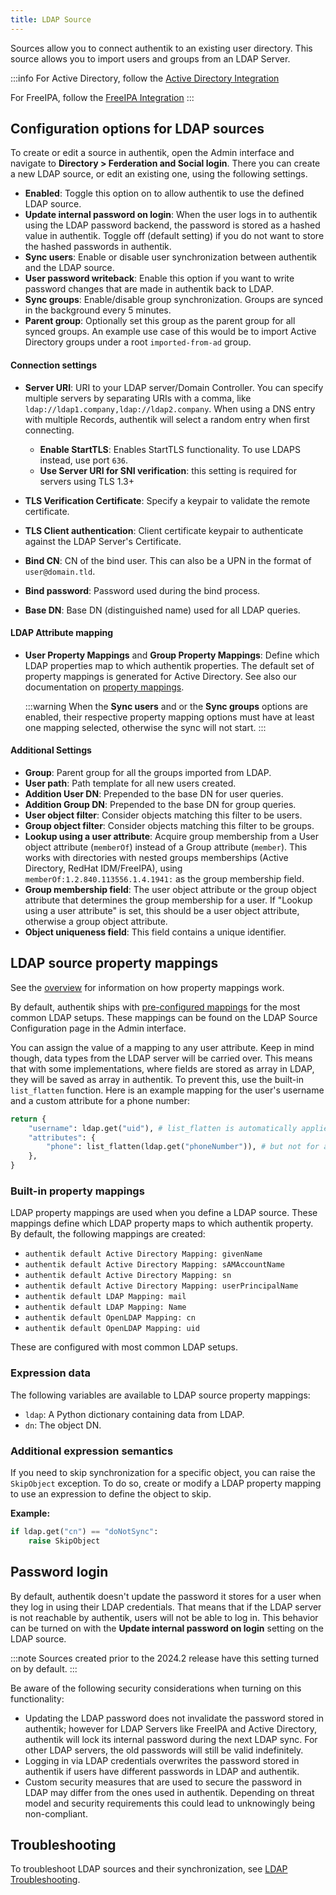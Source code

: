 ```yaml
---
title: LDAP Source
---
```


Sources allow you to connect authentik to an existing user directory. This source allows you to import users and groups from an LDAP Server.

:::info
For Active Directory, follow the [Active Directory Integration](../../directory-sync/active-directory/index.md)

For FreeIPA, follow the [FreeIPA Integration](../../directory-sync/freeipa/index.md)
:::

## Configuration options for LDAP sources

To create or edit a source in authentik, open the Admin interface and navigate to **Directory > Ferderation and Social login**. There you can create a new LDAP source, or edit an existing one, using the following settings.

- **Enabled**: Toggle this option on to allow authentik to use the defined LDAP source.
- **Update internal password on login**: When the user logs in to authentik using the LDAP password backend, the password is stored as a hashed value in authentik. Toggle off (default setting) if you do not want to store the hashed passwords in authentik.
- **Sync users**: Enable or disable user synchronization between authentik and the LDAP source.
- **User password writeback**: Enable this option if you want to write password changes that are made in authentik back to LDAP.
- **Sync groups**: Enable/disable group synchronization. Groups are synced in the background every 5 minutes.
- **Parent group**: Optionally set this group as the parent group for all synced groups. An example use case of this would be to import Active Directory groups under a root `imported-from-ad` group.

#### Connection settings

- **Server URI**: URI to your LDAP server/Domain Controller. You can specify multiple servers by separating URIs with a comma, like `ldap://ldap1.company,ldap://ldap2.company`. When using a DNS entry with multiple Records, authentik will select a random entry when first connecting.

    - **Enable StartTLS**: Enables StartTLS functionality. To use LDAPS instead, use port `636`.
    - **Use Server URI for SNI verification**: this setting is required for servers using TLS 1.3+

- **TLS Verification Certificate**: Specify a keypair to validate the remote certificate.
- **TLS Client authentication**: Client certificate keypair to authenticate against the LDAP Server's Certificate.
- **Bind CN**: CN of the bind user. This can also be a UPN in the format of `user@domain.tld`.
- **Bind password**: Password used during the bind process.
- **Base DN**: Base DN (distinguished name) used for all LDAP queries.

#### LDAP Attribute mapping

- **User Property Mappings** and **Group Property Mappings**: Define which LDAP properties map to which authentik properties. The default set of property mappings is generated for Active Directory. See also our documentation on [property mappings](#ldap-source-property-mappings).

    :::warning
    When the **Sync users** and or the **Sync groups** options are enabled, their respective property mapping options must have at least one mapping selected, otherwise the sync will not start.
    :::

#### Additional Settings

- **Group**: Parent group for all the groups imported from LDAP.
- **User path**: Path template for all new users created.
- **Addition User DN**: Prepended to the base DN for user queries.
- **Addition Group DN**: Prepended to the base DN for group queries.
- **User object filter**: Consider objects matching this filter to be users.
- **Group object filter**: Consider objects matching this filter to be groups.
- **Lookup using a user attribute**: Acquire group membership from a User object attribute (`memberOf`) instead of a Group attribute (`member`). This works with directories with nested groups memberships (Active Directory, RedHat IDM/FreeIPA), using `memberOf:1.2.840.113556.1.4.1941:` as the group membership field.
- **Group membership field**: The user object attribute or the group object attribute that determines the group membership for a user. If "Lookup using a user attribute" is set, this should be a user object attribute, otherwise a group object attribute.
- **Object uniqueness field**: This field contains a unique identifier.

## LDAP source property mappings

See the [overview](../../property-mappings/index.md) for information on how property mappings work.

By default, authentik ships with [pre-configured mappings](#built-in-property-mappings) for the most common LDAP setups. These mappings can be found on the LDAP Source Configuration page in the Admin interface.

You can assign the value of a mapping to any user attribute. Keep in mind though, data types from the LDAP server will be carried over. This means that with some implementations, where fields are stored as array in LDAP, they will be saved as array in authentik. To prevent this, use the built-in `list_flatten` function. Here is an example mapping for the user's username and a custom attribute for a phone number:

```python
return {
    "username": ldap.get("uid"), # list_flatten is automatically applied to top-level attributes
    "attributes": {
        "phone": list_flatten(ldap.get("phoneNumber")), # but not for attributes!
    },
}
```

### Built-in property mappings

LDAP property mappings are used when you define a LDAP source. These mappings define which LDAP property maps to which authentik property. By default, the following mappings are created:

- `authentik default Active Directory Mapping: givenName`
- `authentik default Active Directory Mapping: sAMAccountName`
- `authentik default Active Directory Mapping: sn`
- `authentik default Active Directory Mapping: userPrincipalName`
- `authentik default LDAP Mapping: mail`
- `authentik default LDAP Mapping: Name`
- `authentik default OpenLDAP Mapping: cn`
- `authentik default OpenLDAP Mapping: uid`

These are configured with most common LDAP setups.

### Expression data

The following variables are available to LDAP source property mappings:

- `ldap`: A Python dictionary containing data from LDAP.
- `dn`: The object DN.

### Additional expression semantics

If you need to skip synchronization for a specific object, you can raise the `SkipObject` exception. To do so, create or modify a LDAP property mapping to use an expression to define the object to skip.

**Example:**

```python
if ldap.get("cn") == "doNotSync":
    raise SkipObject
```

## Password login

By default, authentik doesn't update the password it stores for a user when they log in using their LDAP credentials. That means that if the LDAP server is not reachable by authentik, users will not be able to log in. This behavior can be turned on with the **Update internal password on login** setting on the LDAP source.

:::note
Sources created prior to the 2024.2 release have this setting turned on by default.
:::

Be aware of the following security considerations when turning on this functionality:

- Updating the LDAP password does not invalidate the password stored in authentik; however for LDAP Servers like FreeIPA and Active Directory, authentik will lock its internal password during the next LDAP sync. For other LDAP servers, the old passwords will still be valid indefinitely.
- Logging in via LDAP credentials overwrites the password stored in authentik if users have different passwords in LDAP and authentik.
- Custom security measures that are used to secure the password in LDAP may differ from the ones used in authentik. Depending on threat model and security requirements this could lead to unknowingly being non-compliant.

## Troubleshooting

To troubleshoot LDAP sources and their synchronization, see [LDAP Troubleshooting](../../../../troubleshooting/ldap_source.md).

